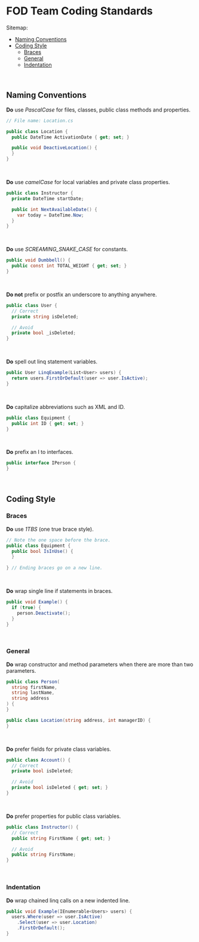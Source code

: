 # FOD Team Coding Standards

Sitemap:
  * [Naming Conventions](#NamingConventions)
  * [Coding Style](#CodingStyle)
    * [Braces](#Braces)
    * [General](#General)
    * [Indentation](#Indentation)
<br>

## Naming Conventions<a name="NamingConventions"></a>

**Do** use _PascalCase_ for files, classes, public class methods and properties.

```csharp
// File name: Location.cs

public class Location {
  public DateTime ActivationDate { get; set; }

  public void DeactiveLocation() {
  }
}
```
<br>

**Do** use _camelCase_ for local variables and private class properties.

```csharp
public class Instructor {
  private DateTime startDate;

  public int NextAvailableDate() { 
    var today = DateTime.Now;
  }
}
```
<br>

**Do** use _SCREAMING_SNAKE_CASE_ for constants.

```csharp
public void Dumbbell() {
  public const int TOTAL_WEIGHT { get; set; }
}
```
<br>

**Do not** prefix or postfix an underscore to anything anywhere.

```csharp
public class User {
  // Correct
  private string isDeleted;

  // Avoid
  private bool _isDeleted;
}
```
<br>

**Do** spell out linq statement variables.

```csharp
public User LinqExample(List<User> users) {
  return users.FirstOrDefault(user => user.IsActive);
}
```
<br>

**Do** capitalize abbreviations such as XML and ID.

```csharp
public class Equipment {
  public int ID { get; set; }
}
```
<br>

**Do** prefix an I to interfaces.

```csharp
public interface IPerson {
}
```
<br>

## Coding Style<a name="CodingStyle"></a>

### Braces<a name="Braces"></a>

**Do** use _1TBS_ (one true brace style).

```csharp
// Note the one space before the brace.
public class Equipment {
  public bool IsInUse() { 
  }
  
} // Ending braces go on a new line.
```
<br>

**Do** wrap single line if statements in braces.

```csharp
public void Example() {
  if (true) {
    person.Deactivate();
  }
}
```
<br>

### General<a name="General"></a>

**Do** wrap constructor and method parameters when there are more than two parameters.

```csharp
public class Person(
  string firstName,
  string lastName,
  string address
) {
}

public class Location(string address, int managerID) {
}
```
<br>

**Do** prefer fields for private class variables.

```csharp
public class Account() {
  // Correct
  private bool isDeleted;

  // Avoid
  private bool isDeleted { get; set; }
}
```
<br>

**Do** prefer properties for public class variables.

```csharp
public class Instructor() {
  // Correct
  public string FirstName { get; set; }

  // Avoid
  public string FirstName;
}
```
<br>

### Indentation<a name="Indentation"></a>

**Do** wrap chained linq calls on a new indented line.

```csharp
public void Example(IEnumerable<Users> users) {
  users.Where(user => user.IsActive)
    .Select(user => user.Location)
    .FirstOrDefault();
}
```
<br>
